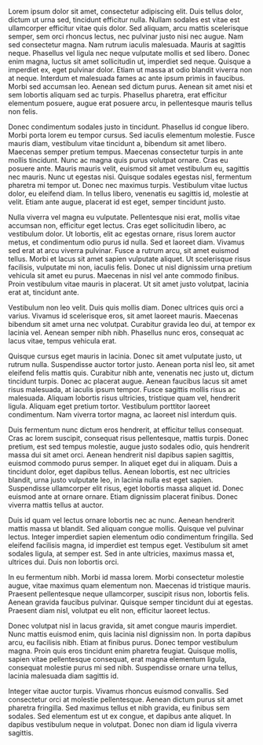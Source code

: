 Lorem ipsum dolor sit amet, consectetur adipiscing elit. Duis tellus dolor, dictum ut urna sed, tincidunt efficitur nulla. Nullam sodales est vitae est ullamcorper efficitur vitae quis dolor. Sed aliquam, arcu mattis scelerisque semper, sem orci rhoncus lectus, nec pulvinar justo nisi nec augue. Nam sed consectetur magna. Nam rutrum iaculis malesuada. Mauris at sagittis neque. Phasellus vel ligula nec neque vulputate mollis et sed libero. Donec enim magna, luctus sit amet sollicitudin ut, imperdiet sed neque. Quisque a imperdiet ex, eget pulvinar dolor. Etiam ut massa at odio blandit viverra non at neque. Interdum et malesuada fames ac ante ipsum primis in faucibus. Morbi sed accumsan leo. Aenean sed dictum purus. Aenean sit amet nisi et sem lobortis aliquam sed ac turpis. Phasellus pharetra, erat efficitur elementum posuere, augue erat posuere arcu, in pellentesque mauris tellus non felis.

Donec condimentum sodales justo in tincidunt. Phasellus id congue libero. Morbi porta lorem eu tempor cursus. Sed iaculis elementum molestie. Fusce mauris diam, vestibulum vitae tincidunt a, bibendum sit amet libero. Maecenas semper pretium tempus. Maecenas consectetur turpis in ante mollis tincidunt. Nunc ac magna quis purus volutpat ornare. Cras eu posuere ante. Mauris mauris velit, euismod sit amet vestibulum eu, sagittis nec mauris. Nunc ut egestas nisi. Quisque sodales egestas nisl, fermentum pharetra mi tempor ut. Donec nec maximus turpis. Vestibulum vitae luctus dolor, eu eleifend diam. In tellus libero, venenatis eu sagittis id, molestie at velit. Etiam ante augue, placerat id est eget, semper tincidunt justo.

Nulla viverra vel magna eu vulputate. Pellentesque nisi erat, mollis vitae accumsan non, efficitur eget lectus. Cras eget sollicitudin libero, ac vestibulum dolor. Ut lobortis, elit ac egestas ornare, risus lorem auctor metus, et condimentum odio purus id nulla. Sed et laoreet diam. Vivamus sed erat at arcu viverra pulvinar. Fusce a rutrum arcu, sit amet euismod tellus. Morbi et lacus sit amet sapien vulputate aliquet. Ut scelerisque risus facilisis, vulputate mi non, iaculis felis. Donec ut nisl dignissim urna pretium vehicula sit amet eu purus. Maecenas in nisl vel ante commodo finibus. Proin vestibulum vitae mauris in placerat. Ut sit amet justo volutpat, lacinia erat at, tincidunt ante.

Vestibulum non leo velit. Duis quis mollis diam. Donec ultrices quis orci a varius. Vivamus id scelerisque eros, sit amet laoreet mauris. Maecenas bibendum sit amet urna nec volutpat. Curabitur gravida leo dui, at tempor ex lacinia vel. Aenean semper nibh nibh. Phasellus nunc eros, consequat ac lacus vitae, tempus vehicula erat.

Quisque cursus eget mauris in lacinia. Donec sit amet vulputate justo, ut rutrum nulla. Suspendisse auctor tortor justo. Aenean porta nisl leo, sit amet eleifend felis mattis quis. Curabitur nibh ante, venenatis nec justo ut, dictum tincidunt turpis. Donec ac placerat augue. Aenean faucibus lacus sit amet risus malesuada, at iaculis ipsum tempor. Fusce sagittis mollis risus ac malesuada. Aliquam lobortis risus ultricies, tristique quam vel, hendrerit ligula. Aliquam eget pretium tortor. Vestibulum porttitor laoreet condimentum. Nam viverra tortor magna, ac laoreet nisl interdum quis.

Duis fermentum nunc dictum eros hendrerit, at efficitur tellus consequat. Cras ac lorem suscipit, consequat risus pellentesque, mattis turpis. Donec pretium, est sed tempus molestie, augue justo sodales odio, quis hendrerit massa dui sit amet orci. Aenean hendrerit nisl dapibus sapien sagittis, euismod commodo purus semper. In aliquet eget dui in aliquam. Duis a tincidunt dolor, eget dapibus tellus. Aenean lobortis, est nec ultricies blandit, urna justo vulputate leo, in lacinia nulla est eget sapien. Suspendisse ullamcorper elit risus, eget lobortis massa aliquet id. Donec euismod ante at ornare ornare. Etiam dignissim placerat finibus. Donec viverra mattis tellus at auctor.

Duis id quam vel lectus ornare lobortis nec ac nunc. Aenean hendrerit mattis massa ut blandit. Sed aliquam congue mollis. Quisque vel pulvinar lectus. Integer imperdiet sapien elementum odio condimentum fringilla. Sed eleifend facilisis magna, id imperdiet est tempus eget. Vestibulum sit amet sodales ligula, at semper est. Sed in ante ultricies, maximus massa et, ultrices dui. Duis non lobortis orci.

In eu fermentum nibh. Morbi id massa lorem. Morbi consectetur molestie augue, vitae maximus quam elementum non. Maecenas id tristique mauris. Praesent pellentesque neque ullamcorper, suscipit risus non, lobortis felis. Aenean gravida faucibus pulvinar. Quisque semper tincidunt dui at egestas. Praesent diam nisl, volutpat eu elit non, efficitur laoreet lectus.

Donec volutpat nisl in lacus gravida, sit amet congue mauris imperdiet. Nunc mattis euismod enim, quis lacinia nisl dignissim non. In porta dapibus arcu, eu facilisis nibh. Etiam at finibus purus. Donec tempor vestibulum magna. Proin quis eros tincidunt enim pharetra feugiat. Quisque mollis, sapien vitae pellentesque consequat, erat magna elementum ligula, consequat molestie purus mi sed nibh. Suspendisse ornare urna tellus, lacinia malesuada diam sagittis id.

Integer vitae auctor turpis. Vivamus rhoncus euismod convallis. Sed consectetur orci at molestie pellentesque. Aenean dictum purus sit amet pharetra fringilla. Sed maximus tellus et nibh gravida, eu finibus sem sodales. Sed elementum est ut ex congue, et dapibus ante aliquet. In dapibus vestibulum neque in volutpat. Donec non diam id ligula viverra sagittis.